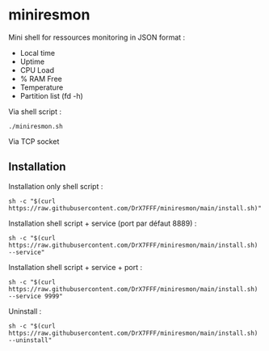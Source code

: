 # miniresmon
Mini shell for ressources monitoring in JSON format : 
* Local time
* Uptime
* CPU Load
* % RAM Free
* Temperature
* Partition list (fd -h)
  
Via shell script :
```
./miniresmon.sh
```

Via TCP socket


## Installation
Installation only shell script :
```
sh -c "$(curl https://raw.githubusercontent.com/DrX7FFF/miniresmon/main/install.sh)"
```

Installation shell script + service (port par défaut 8889) :
```
sh -c "$(curl https://raw.githubusercontent.com/DrX7FFF/miniresmon/main/install.sh) --service"
```

Installation shell script + service + port :
```
sh -c "$(curl https://raw.githubusercontent.com/DrX7FFF/miniresmon/main/install.sh) --service 9999"
```

Uninstall :
```
sh -c "$(curl https://raw.githubusercontent.com/DrX7FFF/miniresmon/main/install.sh) --uninstall"
```